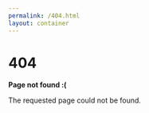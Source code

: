 ```yaml
---
permalink: /404.html
layout: container
---
```

# 404

**Page not found :(**  

The requested page could not be found.  
